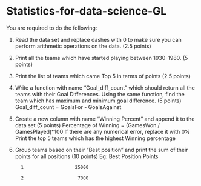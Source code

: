 # Statistics-for-data-science-GL
You are required to do the following:

1. Read the data set and replace dashes with 0 to make sure you can perform arithmetic operations on the data. (2.5 points)
 
2. Print all the teams which have started playing between 1930-1980. (5 points)
 
3. Print the list of teams which came Top 5 in terms of points (2.5 points)

4. Write a function with name “Goal_diff_count” which should return all the teams with their Goal Differences. Using the same function, find the team which has maximum and minimum goal difference. (5 points)
Goal_diff_count = GoalsFor - GoalsAgainst

5. Create a new column with name “Winning Percent” and append it to the data set (5 points)
Percentage of Winning = (GamesWon / GamesPlayed)*100
If there are any numerical error, replace it with 0%
Print the top 5 teams which has the highest Winning percentage

6. Group teams based on their “Best position” and print the sum of their points for all positions (10 points)
Eg: Best Position     Points

         1                   25000

         2                    7000
